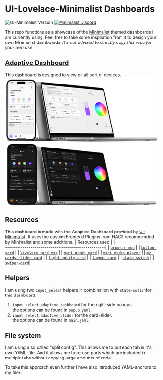 # UI-Lovelace-Minimalist Dashboards

![UI-Minimalist Version](https://img.shields.io/github/v/release/UI-Lovelace-Minimalist/UI)
[![Minimalist Discord](https://badgen.net/discord/online-members/TPXg9b7GfR)](https://discord.gg/TPXg9b7GfR)

This repo functions as a showcase of the [Minimalist](https://github.com/UI-Lovelace-Minimalist/UI) themed dashboards I am currently using. Feel free to take some inspiration from it to design your own Minimalist dashboards!
*It's not advised to directly copy this repo for your own use*

## [Adaptive Dashboard](https://ui-lovelace-minimalist.github.io/UI/setup/adaptive_dash/)

This dashboard is designed to view on all sort of devices.
 <img src="https://raw.githubusercontent.com/basbruss/Minimalist-Dashboards/main/git_assets/mockups/light%20mode.png" width="600"> <img src="https://raw.githubusercontent.com/basbruss/Minimalist-Dashboards/main/git_assets/mockups/dark%20mode.png" width="600">
 

## Resources
This dashboard is made with the Adaptive Dashboard provided by [UI-Minimalist](https://ui-lovelace-minimalist.github.io). It uses the custom Frontend Plugins from HACS recommended by Minimalist and some additions.
| Resources used                            |
|-------------------------------------------------------------------------|
| [`browser-mod`](https://github.com/thomasloven/hass-browser_mod)        |
| [`button-card`](https://github.com/custom-cards/button-card)            |
| [`lovelace-card-mod`](https://github.com/thomasloven/lovelace-card-mod) |
| [`mini-graph-card`](https://github.com/kalkih/mini-graph-card)          |
| [`mini-media-player`](https://github.com/kalkih/mini-media-player)      |
| [`my-cards-slider-card`](https://github.com/AnthonMS/my-cards)          |
| [`light-entity-card`](https://github.com/ljmerza/light-entity-card)     |
| [`layout-card`](https://github.com/thomasloven/lovelace-layout-card)            |
| [`state-switch`](https://github.com/thomasloven/lovelace-state-switch) |
| [`swiper-card`](https://github.com/bramkragten/swipe-card)|

## Helpers
I am using two `input_select` helpers in combination with `state-swtich`for this dashboard.

1. `input_select.adaptive_dashboard` for the right-side popups <br>
        the options can be found in `popup.yaml`.
2. `input_select.adaptive_slider` for the card-slider. <br>
        the options can be found in `main.yaml`.
## File system

I am using a so called "split config". This allows me to put each tab in it's own YAML-file. And it allows me to re-use parts which are included in multiple tabs without copying large amounts of code. 

To take this approach even further I have also introduced YAML-anchors to my files.
